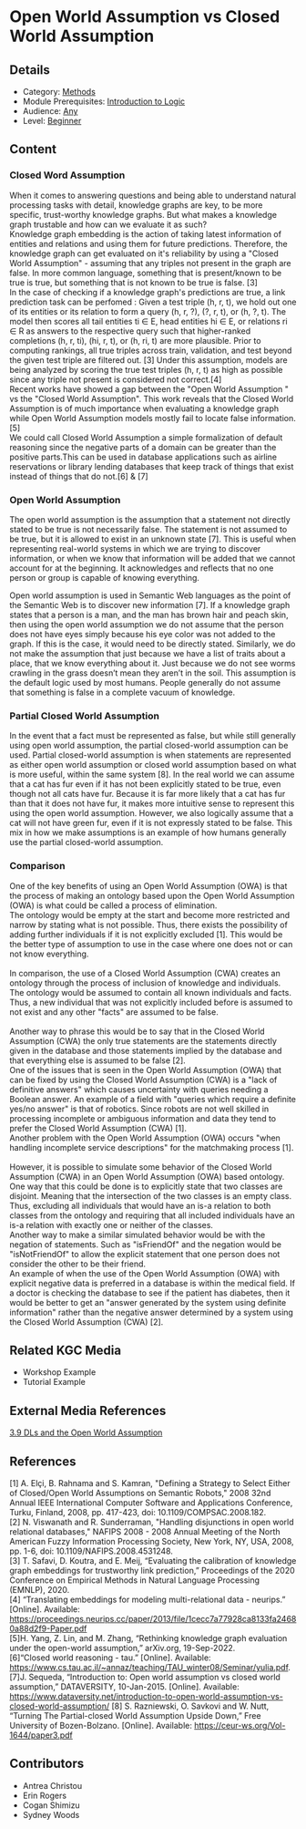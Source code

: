# Open World Assumption vs Closed World Assumption
## Details
* Category: [Methods](../categories/Methods.md)
* Module Prerequisites: [Introduction to Logic](../modules/Introduction_to_Logic.md)
* Audience: [Any](../audiences/Any.md)
* Level: [Beginner](../levels/Beginner.md)

## Content

### Closed Word Assumption 
When it comes to answering questions and being able to understand natural processing tasks with detail, knowledge graphs are key, to be more specific, trust-worthy knowledge graphs. But what makes a knowledge graph trustable and how can we evaluate it as such?<br>
Knowledge graph embedding is the action of taking latest information of entities and relations and using them for future predictions. Therefore, the knowledge graph can get evaluated on it's reliability by using a "Closed World Assumption" - assuming that any triples not present in the graph are false. In more common language, something that is present/known to be true is true, but something that is not known to be true is false. [3]<br>
In the case of checking if a knowledge graph's predictions are true, a link prediction task can be perfomed : Given a test triple (h, r, t), we hold out one of its entities or its relation to form a query (h, r, ?), (?, r, t), or (h, ?, t). The model then scores all tail entities ti ∈ E, head entities hi ∈ E, or relations ri ∈ R as answers to the respective query such that higher-ranked completions (h, r, ti), (hi, r, t), or (h, ri, t) are more plausible. Prior to computing rankings, all true triples across train, validation, and test beyond the given test triple are filtered out. [3]
Under this assumption, models are being analyzed by scoring the true test triples (h, r, t) as high as possible since any triple not present is considered not correct.[4]<br>
Recent works have showed a gap between the "Open World Assumption " vs the "Closed World Assumption". This work reveals that the Closed World Assumption is of much importance when evaluating a knowledge graph while Open World Assumption models mostly fail to locate false information.[5]<br>
We could call Closed World Assumption a simple formalization of default reasoning since the negative parts of a domain can be greater than the positive parts.This can be used in database applications such as airline reservations or library lending databases that keep track of things that exist instead of things that do not.[6] & [7]


### Open World Assumption
The open world assumption is the assumption that a statement not directly stated to be true is not necessarily false. The statement is not assumed to be true, but it is allowed to exist in an unknown state [7]. This is useful when representing real-world systems in which we are trying to discover information, or when we know that information will be added that we cannot account for at the beginning. It acknowledges and reflects that no one person or group is capable of knowing everything.

Open world assumption is used in Semantic Web languages as the point of the Semantic Web is to discover new information [7]. If a knowledge graph states that a person is a man, and the man has brown hair and peach skin, then using the open world assumption we do not assume that the person does not have eyes simply because his eye color was not added to the graph. If this is the case, it would need to be directly stated. Similarly, we do not make the assumption that just because we have a list of traits about a place, that we know everything about it. Just because we do not see worms crawling in the grass doesn’t mean they aren’t in the soil. This assumption is the default logic used by most humans. People generally do not assume that something is false in a complete vacuum of knowledge.

### Partial Closed World Assumption
In the event that a fact must be represented as false, but while still generally using open world assumption, the partial closed-world assumption can be used. Partial closed-world assumption is when statements are represented as either open world assumption or closed world assumption based on what is more useful, within the same system [8]. In the real world we can assume that a cat has fur even if it has not been explicitly stated to be true, even though not all cats have fur. Because it is far more likely that a cat has fur than that it does not have fur, it makes more intuitive sense to represent this using the open world assumption. However, we also logically assume that a cat will not have green fur, even if it is not expressly stated to be false. This mix in how we make assumptions is an example of how humans generally use the partial closed-world assumption.


### Comparison    
One of the key benefits of using an Open World Assumption (OWA) is that the process of making an ontology based upon the Open World Assumption (OWA) is what could be called a process of elimination.<br> 
The ontology would be empty at the start and become more restricted and narrow by stating what is not possible. Thus, there exists the possibility of adding further individuals if it is not explicitly excluded [1]. 
This would be the better type of assumption to use in the case where one does not or can not know everything.<br>         
In comparison, the use of a Closed World Assumption (CWA) creates an ontology through the process of inclusion of knowledge and individuals.<br> 
The ontology would be assumed to contain all known individuals and facts. Thus, a new individual that was not explicitly included before is assumed to not exist and any other "facts" are assumed to be false.<br>    
Another way to phrase this would be to say that in the Closed World Assumption (CWA) the only true statements are the statements directly given in the database and those statements implied by the database and that everything else is assumed to be false [2].<br> 
One of the issues that is seen in the Open World Assumption (OWA) that can be fixed by using the Closed World Assumption (CWA) is a "lack of definitive answers" which causes uncertainty with queries needing a Boolean answer. An example of a field with "queries which require a definite yes/no answer" is that of robotics. Since robots are not well skilled in processing incomplete or ambiguous information and data they tend to prefer the Closed World Assumption (CWA) [1].<br>
Another problem with the Open World Assumption (OWA) occurs "when handling incomplete service descriptions" for the matchmaking process [1].<br>   
However, it is possible to simulate some behavior of the Closed World Assumption (CWA) in an Open World Assumption (OWA) based ontology. One way that this could be done is to explicitly state that two classes are disjoint. Meaning that the intersection of the two classes is an empty class. Thus, excluding all individuals that would have an is-a relation to both classes from the ontology and requiring that all included individuals have an is-a relation with exactly one or neither of the classes.<br>
Another way to make a similar simulated behavior would be with the negation of statements. Such as "isFriendOf" and the negation would be "isNotFriendOf" to allow the explicit statement that one person does not consider the other to be their friend.<br> 
An example of when the use of the Open World Assumption (OWA) with explicit negative data is preferred in a database is within the medical field. If a doctor is checking the database to see if the patient has diabetes, then it would be better to get an "answer generated by the
system using definite information" rather than the negative answer determined by a system using the Closed World Assumption (CWA) [2].

## Related KGC Media
* Workshop Example
* Tutorial Example

## External Media References
[3.9 DLs and the Open World Assumption](https://www.youtube.com/watch?v=QnxevuT4tQw)

## References 
[1] A. Elçi, B. Rahnama and S. Kamran, "Defining a Strategy to Select Either of Closed/Open World Assumptions on Semantic Robots," 2008 32nd Annual IEEE International Computer Software and Applications Conference, Turku, Finland, 2008, pp. 417-423, doi: 10.1109/COMPSAC.2008.182.<br>
[2] N. Viswanath and R. Sunderraman, "Handling disjunctions in open world relational databases," NAFIPS 2008 - 2008 Annual Meeting of the North American Fuzzy Information Processing Society, New York, NY, USA, 2008, pp. 1-6, doi: 10.1109/NAFIPS.2008.4531248.<br>
[3] T. Safavi, D. Koutra, and E. Meij, “Evaluating the calibration of knowledge graph embeddings for trustworthy link prediction,” Proceedings of the 2020 Conference on Empirical Methods in Natural Language Processing (EMNLP), 2020. <br>
[4] “Translating embeddings for modeling multi-relational data - neurips.” [Online]. Available: https://proceedings.neurips.cc/paper/2013/file/1cecc7a77928ca8133fa24680a88d2f9-Paper.pdf<br>
[5]H. Yang, Z. Lin, and M. Zhang, “Rethinking knowledge graph evaluation under the open-world assumption,” arXiv.org, 19-Sep-2022.<br>
[6]“Closed world reasoning - tau.” [Online]. Available: https://www.cs.tau.ac.il/~annaz/teaching/TAU_winter08/Seminar/yulia.pdf. <br>
[7]J. Sequeda, “Introduction to: Open world assumption vs closed world assumption,” DATAVERSITY, 10-Jan-2015. [Online]. Available: https://www.dataversity.net/introduction-to-open-world-assumption-vs-closed-world-assumption/
[8] S. Razniewski, O. Savkovi and W. Nutt, “Turning The Partial-closed World Assumption
Upside Down,” Free University of Bozen-Bolzano. [Online]. Available: https://ceur-ws.org/Vol-1644/paper3.pdf

## Contributors
* Antrea Christou
* Erin Rogers
* Cogan Shimizu
* Sydney Woods
